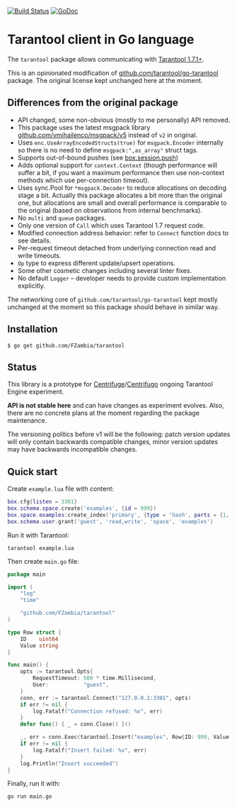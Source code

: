 [![Build Status](https://github.com/FZambia/tarantool/workflows/build/badge.svg?branch=master)](https://github.com/FZambia/tarantool/actions)
[![GoDoc](https://pkg.go.dev/badge/FZambia/tarantool)](https://pkg.go.dev/github.com/FZambia/tarantool)

# Tarantool client in Go language

The `tarantool` package allows communicating with [Tarantool 1.7.1+](http://tarantool.org/).

This is an opinionated modification of [github.com/tarantool/go-tarantool](https://github.com/tarantool/go-tarantool) package. The original license kept unchanged here at the moment.

## Differences from the original package

* API changed, some non-obvious (mostly to me personally) API removed.
* This package uses the latest msgpack library [github.com/vmihailenco/msgpack/v5](https://github.com/vmihailenco/msgpack) instead of `v2` in original.
* Uses `enc.UseArrayEncodedStructs(true)` for `msgpack.Encoder` internally so there is no need to define `msgpack:",as_array"` struct tags.
* Supports out-of-bound pushes (see [box.session.push](https://www.tarantool.io/en/doc/latest/reference/reference_lua/box_session/#box-session-push))
* Adds optional support for `context.Context` (though performance will suffer a bit, if you want a maximum performance then use non-context methods which use per-connection timeout).
* Uses sync.Pool for `*msgpack.Decoder` to reduce allocations on decoding stage a bit. Actually this package allocates a bit more than the original one, but allocations are small and overall performance is comparable to the original (based on observations from internal benchmarks). 
* No `multi` and `queue` packages.
* Only one version of `Call` which uses Tarantool 1.7 request code.
* Modified connection address behavior: refer to `Connect` function docs to see details.
* Per-request timeout detached from underlying connection read and write timeouts.
* `Op` type to express different update/upsert operations.
* Some other cosmetic changes including several linter fixes.
* No default `Logger` – developer needs to provide custom implementation explicitly.

The networking core of `github.com/tarantool/go-tarantool` kept mostly unchanged at the moment so this package should behave in similar way.

## Installation

```
$ go get github.com/FZambia/tarantool
```

## Status

This library is a prototype for [Centrifuge](https://github.com/centrifugal/centrifuge)/[Centrifugo](https://github.com/centrifugal/centrifugo) ongoing Tarantool Engine experiment.

**API is not stable here** and can have changes as experiment evolves. Also, there are no concrete plans at the moment regarding the package maintenance.

The versioning politics before v1 will be the following: patch version updates will only contain backwards compatible changes, minor version updates may have backwards incompatible changes.

## Quick start

Create `example.lua` file with content:

```lua
box.cfg{listen = 3301}
box.schema.space.create('examples', {id = 999})
box.space.examples:create_index('primary', {type = 'hash', parts = {1, 'unsigned'}})
box.schema.user.grant('guest', 'read,write', 'space', 'examples')
```

Run it with Tarantool:

```
tarantool example.lua
```

Then create `main.go` file:

```go
package main

import (
	"log"
	"time"

	"github.com/FZambia/tarantool"
)

type Row struct {
	ID    uint64
	Value string
}

func main() {
	opts := tarantool.Opts{
		RequestTimeout: 500 * time.Millisecond,
		User:           "guest",
	}
	conn, err := tarantool.Connect("127.0.0.1:3301", opts)
	if err != nil {
		log.Fatalf("Connection refused: %v", err)
	}
	defer func() { _ = conn.Close() }()

	_, err = conn.Exec(tarantool.Insert("examples", Row{ID: 999, Value: "hello"}))
	if err != nil {
		log.Fatalf("Insert failed: %v", err)
	}
	log.Println("Insert succeeded")
}
```

Finally, run it with:

```
go run main.go
```
